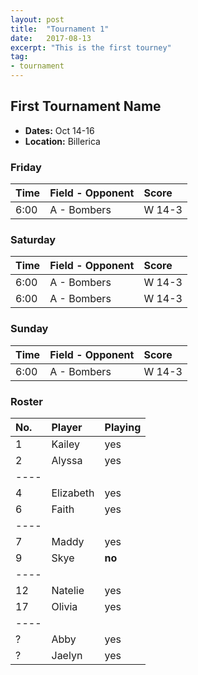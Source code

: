 ```yaml
---
layout: post
title:  "Tournament 1"
date:   2017-08-13
excerpt: "This is the first tourney"
tag:
- tournament
---
```


## First Tournament Name
* **Dates:** Oct 14-16
* **Location:** Billerica

### Friday

| Time | Field - Opponent | Score |
|:---|:---|:---|
| 6:00 | A - Bombers | W 14-3 |

### Saturday

| Time | Field - Opponent | Score |
|:---|:---|:---|
| 6:00 | A - Bombers | W 14-3 |
| 6:00 | A - Bombers | W 14-3 |

### Sunday

| Time | Field - Opponent | Score |
|:---|:---|:---|
| 6:00 | A - Bombers | W 14-3 |

### Roster

|No.|Player|Playing|
|:---|:---|:---|
|1|Kailey|yes|
|2|Alyssa|yes|
|----
|4|Elizabeth|yes|
|6|Faith|yes|
|----
|7|Maddy|yes|
|9|Skye|**no**|
|----
|12|Natelie|yes|
|17|Olivia|yes|
|----
|?|Abby|yes|
|?|Jaelyn|yes|
